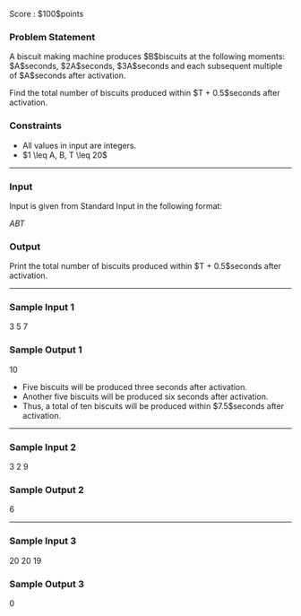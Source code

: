 
<div>

<span>

<span>

<p>
Score : $100$points
</p>

<div>

<section>

### **Problem Statement**

<p>
A biscuit making machine produces $B$biscuits at the following moments: $A$seconds, $2A$seconds, $3A$seconds and each subsequent multiple of $A$seconds after activation.
</p>

<p>
Find the total number of biscuits produced within $T + 0.5$seconds after activation.
</p>

</section>

</div>

<div>

<section>

### **Constraints**

<ul>

<li>
All values in input are integers.
</li>

<li>
$1 \leq A, B, T \leq 20$
</li>

</ul>

</section>

</div>

---

<div>

<div>

<section>

### **Input**

<p>
Input is given from Standard Input in the following format:
</p>

<div>

$A$$B$$T$
</div>

</section>

</div>

<div>

<section>

### **Output**

<p>
Print the total number of biscuits produced within $T + 0.5$seconds after activation.
</p>

</section>

</div>

</div>

---

<div>

<section>

### **Sample Input 1**

<div>

3 5 7

</div>

</section>

</div>

<div>

<section>

### **Sample Output 1**

<div>

10

</div>

<ul>

<li>
Five biscuits will be produced three seconds after activation.
</li>

<li>
Another five biscuits will be produced six seconds after activation.
</li>

<li>
Thus, a total of ten biscuits will be produced within $7.5$seconds after activation.
</li>

</ul>

</section>

</div>

---

<div>

<section>

### **Sample Input 2**

<div>

3 2 9

</div>

</section>

</div>

<div>

<section>

### **Sample Output 2**

<div>

6

</div>

</section>

</div>

---

<div>

<section>

### **Sample Input 3**

<div>

20 20 19

</div>

</section>

</div>

<div>

<section>

### **Sample Output 3**

<div>

0

</div>

</section>

</div>

</span>

</span>

</div>
